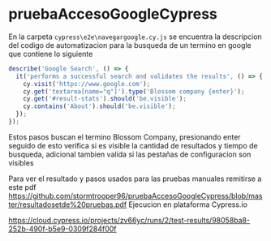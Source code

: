 # pruebaAccesoGoogleCypress

En la carpeta `cypress\e2e\navegargoogle.cy.js` se encuentra la descripcion del codigo de automatizacion para la busqueda de un termino en google que contiene lo siguiente

```js
describe('Google Search', () => {
  it('performs a successful search and validates the results', () => {
    cy.visit('https://www.google.com');
    cy.get('textarea[name="q"]').type('Blossom company {enter}');
    cy.get('#result-stats').should('be.visible');
    cy.contains('About').should('be.visible');
  });
});
```
Estos pasos buscan el termino Blossom Company, presionando enter seguido de esto verifica si es visible la cantidad de resultados y tiempo de busqueda, adicional tambien valida si las pestañas de configuracion son visibles


Para ver el resultado y pasos usados para las pruebas manuales remitirse a este pdf
https://github.com/stormtrooper96/pruebaAccesoGoogleCypress/blob/master/resultadosetde%20pruebas.pdf
Ejecucion en plataforma Cypress.io

https://cloud.cypress.io/projects/zv66yc/runs/2/test-results/98058ba8-252b-490f-b5e9-0309f284f00f
